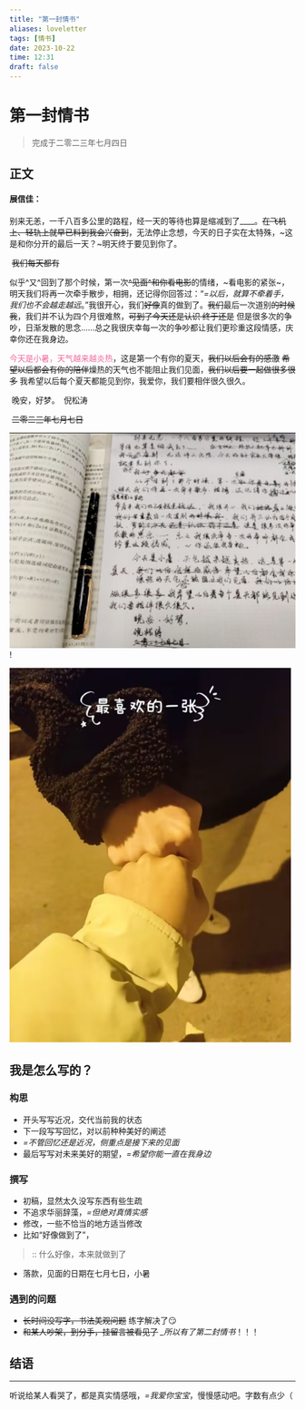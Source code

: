 ```yaml
---
title: "第一封情书"
aliases: loveletter
tags: [情书]
date: 2023-10-22
time: 12:31
draft: false
---
```


# 第一封情书

> 完成于二零二三年七月四日

## 正文

#### 展信佳：

​         别来无恙，一千八百多公里的路程，经一天的等待也算是缩减到了____。~~在飞机上、轻轨上就早已料到我会兴奋到~~，无法停止念想，今天的日子实在太特殊，~这是和你分开的最后一天？~明天终于要见到你了。

​	 ~~我们每天都有~~

​         似乎^又^回到了那个时候，第一次~~^见面^和你看电影~~的情绪，~看电影的紧张~，明天我们将再一次牵手散步，相拥，还记得你回答过：“*=以后，就算不牵着手，我们也不会越走越远*。”我很开心，我们~~好像~~真的做到了。~~我们~~最后一次道别~~的时候我~~，我们并不认为四个月很难熬，~~可到了今天还是认识  终于还是~~   但是很多次的争吵，日渐发散的思念……总之我很庆幸每一次的争吵都让我们更珍重这段情感，庆幸你还在我身边。

​	  <font color="#ee699c">今天是小暑，天气越来越炎热</font>，这是第一个有你的夏天，~~我们以后会有的感激~~ ~~希望以后都会有你的陪伴~~燥热的天气也不能阻止我们见面，~~我们以后要一起做很多很多~~ 我希望以后每个夏天都能见到你，我爱你，我们要相伴很久很久。

​	   晚安，好梦。
​	   倪松涛

​	   ~~二零二三年七月七日~~

<img src="./imgs/image.png" style="zoom:67%;" />!

<img src="./imgs/image-4.png" alt="image-20231216162509202" style="zoom:67%;" />

## 我是怎么写的？

### 构思

- 开头写写近况，交代当前我的状态
- 下一段写写回忆，对以前种种美好的阐述
- *=不管回忆还是近况，侧重点是接下来的见面*
- 最后写写对未来美好的期望，*=希望你能一直在我身边*

### 撰写

- 初稿，显然太久没写东西有些生疏
- 不追求华丽辞藻，*=但绝对真情实感*
- 修改，一些不恰当的地方适当修改
- 比如“好像做到了”，
>:: 什么好像，本来就做到了
- 落款，见面的日期在七月七日，小暑

### 遇到的问题

- ~~长时间没写字，书法美观问题~~ 练字解决了😏
- ~~和某人吵架，到分手，挂留言被看见了~~ *_所以有了第二封情书*！！！

## 结语

____

听说给某人看哭了，都是真实情感哦，*=我爱你宝宝*，慢慢感动吧。字数有点少（
